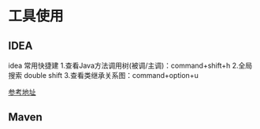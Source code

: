 # 工具使用
## IDEA
idea 常用快捷建
1.查看Java方法调用树(被调/主调)：command+shift+h
2.全局搜索 double shift
3.查看类继承关系图：command+option+u

[参考地址](https://www.cnblogs.com/aidata/p/11854669.html)

## Maven


